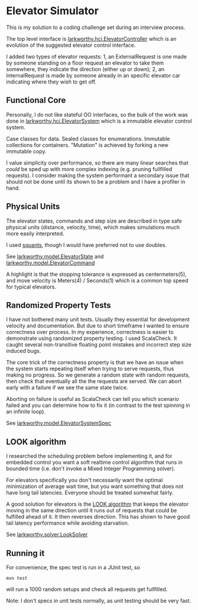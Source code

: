 Elevator Simulator
==================

This is my solution to a coding challenge set during an interview process.

The top level interface is [larkworthy.hci.ElevatorController](src/main/scala/larkworthy/hci/ElevatorController.scala)
which is an evolution of the suggested elevator control interface.

I added two types of elevator requests:
1, an ExternalRequest is one made by someone standing on a floor request an
elevator to take them somewhere, they indicate the direction (either up or down);
2, an InternalRequest is made by someone already in an specific elevator car indicating where they wish to get off.

Functional Core
---------------
Personally, I do not like stateful OO interfaces, so the bulk of the work was done in
[larkworthy.hci.ElevatorSystem](src/main/scala/larkworthy/model/ElevatorSystem.scala) which is a immutable elevator
control system.

Case classes for data. Sealed classes for enumerations. Immutable collections for containers. "Mutation" is achieved by
forking a new immutable copy.

I value simplicity over performance, so there are many linear searches that _could_ be sped up with more complex
indexing (e.g. pruning fullfilled requests). I consider making the system performant a secondary issue that should not
be done until its shown to be a problem and I have a profiler in hand.

Physical Units
--------------
The elevator states, commands and step size are described in type safe physical units (distance, velocity, time), which
makes simulations much more easily interpreted.

I used [squants](https://www.squants.com/), though I would have preferred not to use doubles.

See [larkworthy.model.ElevatorState](src/main/scala/larkworthy/model/ElevatorState.scala)
and [larkworthy.model.ElevatorCommand](src/main/scala/larkworthy/model/ElevatorCommand.scala)

A highlight is that the stopping tolerance is expressed as centermeters(5), and move velocity is Meters(4) / Seconds(1)
which is a common top speed for typical elevators.

Randomized Property Tests
-------------------------
I have not bothered many unit tests. Usually they essential for development velocity and documentation. But due to short
timeframe I wanted to ensure correctness over process. In my experience, correctness is easier to demonstrate using
randomized property testing. I used ScalaCheck. It caught several non-transitive floating point mistakes and incorrect
step size induced bugs.

The core trick of the correctness property is that we have an issue when the system starts repeating itself when trying
to serve requests, thus making no progress. So we generate a random state with random requests, then check that
eventually all the the requests are served. We can abort early with a failure if we see the same state twice.

Aborting on failure is useful as ScalaCheck can tell you which scenario failed and you can determine how to fix it (in 
contrast to the test spinning in an infinite loop).

See [larkworthy.model.ElevatorSystemSpec](src/test/scala/larkworthy/model/ElevatorSystemSpec.scala)

LOOK algorithm
--------------

I researched the scheduling problem before implementing it, and for embedded control you want a soft realtime control
algorithm that runs in bounded time (i.e. don't invoke a Mixed Integer Programming solver).

For elevators specifically you don't necessarily want the optimal minimization of average wait time, but you want
something that does not have long tail latencies. Everyone should be treated somewhat fairly. 

A good solution for elevators is the [LOOK algorithm](https://en.wikipedia.org/wiki/LOOK_algorithm) that keeps the
elevator moving in the same direction until it runs out of requests that could be fulfilled ahead of it.
It then reverses direction. This has shown to have good tail latency performance while avoiding starvation.

See [larkworthy.solver.LookSolver](src/main/scala/larkworthy/solver/LookSolver.scala)

Running it
----------
For convenience, the spec test is run in a JUnit test, so

`mvn test`

will run a 1000 random setups and check all requests get fullfilled.

Note: I don't specs in unit tests normally, as unit testing should be very fast.